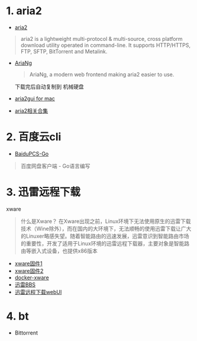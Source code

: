 # 1. aria2
- [aria2](https://github.com/aria2/aria2)
> aria2 is a lightweight multi-protocol & multi-source, cross platform download utility operated in command-line. It supports HTTP/HTTPS, FTP, SFTP, BitTorrent and Metalink. 
- [AriaNg](https://github.com/mayswind/AriaNg)
    > AriaNg, a modern web frontend making aria2 easier to use.

    下载完后自动复制到 机械硬盘
- [aria2gui for mac](https://github.com/yangshun1029/aria2gui)
- [aria2相关合集](https://github.com/itgoyo/Aria2)

# 2. 百度云cli
- [BaiduPCS-Go](https://github.com/iikira/BaiduPCS-Go)
> 百度网盘客户端 - Go语言编写

# 3. 迅雷远程下载
xware
> 什么是Xware？
在Xware出现之前，Linux环境下无法使用原生的迅雷下载技术（Wine除外），而在国内的大环境下，无法顺畅的使用迅雷下载让广大的Linuxer略感失望。随着智能路由的迅速发展，迅雷意识到智能路由市场的重要性，开发了适用于Linux环境的迅雷远程下载器，主要对象是智能路由等嵌入式设备，也提供x86版本
- [xware固件1](https://github.com/snail007/xware)
- [xware固件2](https://github.com/kuoruan/Xware)
- [docker-xware](https://github.com/bestwu/xware)
- [迅雷BBS](http://bbs.xunlei.com/forum-196-1.html)
- [迅雷远程下载webUI](http://yuancheng.xunlei.com/)

# 4. bt
- Bittorrent